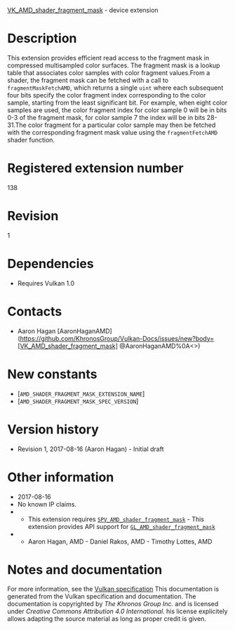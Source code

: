 [VK_AMD_shader_fragment_mask](https://www.khronos.org/registry/vulkan/specs/1.3-extensions/man/html/VK_AMD_shader_fragment_mask.html) - device extension

# Description
This extension provides efficient read access to the fragment mask in
compressed multisampled color surfaces.
The fragment mask is a lookup table that associates color samples with color
fragment values.From a shader, the fragment mask can be fetched with a call to
`fragmentMaskFetchAMD`, which returns a single `uint` where each
subsequent four bits specify the color fragment index corresponding to the
color sample, starting from the least significant bit.
For example, when eight color samples are used, the color fragment index for
color sample 0 will be in bits 0-3 of the fragment mask, for color sample 7
the index will be in bits 28-31.The color fragment for a particular color sample may then be fetched with
the corresponding fragment mask value using the `fragmentFetchAMD` shader
function.

# Registered extension number
138

# Revision
1

# Dependencies
- Requires Vulkan 1.0

# Contacts
- Aaron Hagan [AaronHaganAMD](https://github.com/KhronosGroup/Vulkan-Docs/issues/new?body=[VK_AMD_shader_fragment_mask] @AaronHaganAMD%0A<<Here describe the issue or question you have about the VK_AMD_shader_fragment_mask extension>>)

# New constants
- [`AMD_SHADER_FRAGMENT_MASK_EXTENSION_NAME`]
- [`AMD_SHADER_FRAGMENT_MASK_SPEC_VERSION`]

# Version history
- Revision 1, 2017-08-16 (Aaron Hagan)  - Initial draft

# Other information
* 2017-08-16
* No known IP claims.
*   - This extension requires [`SPV_AMD_shader_fragment_mask`](https://htmlpreview.github.io/?https://github.com/KhronosGroup/SPIRV-Registry/blob/master/extensions/AMD/SPV_AMD_shader_fragment_mask.html)  - This extension provides API support for [`GL_AMD_shader_fragment_mask`](https://github.com/KhronosGroup/GLSL/blob/master/extensions/amd/GL_AMD_shader_fragment_mask.txt) 
*   - Aaron Hagan, AMD  - Daniel Rakos, AMD  - Timothy Lottes, AMD
# Notes and documentation
For more information, see the [Vulkan specification](https://www.khronos.org/registry/vulkan/specs/1.3-extensions/html/vkspec.html)
This documentation is generated from the Vulkan specification and documentation.
The documentation is copyrighted by *The Khronos Group Inc.* and is licensed under *Creative Commons Attribution 4.0 International*.
his license explicitely allows adapting the source material as long as proper credit is given.
        